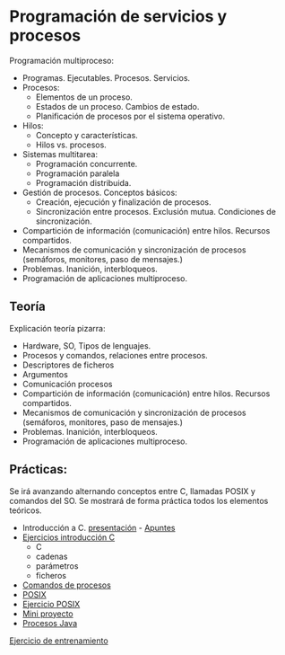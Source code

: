 # Programación de servicios y procesos

Programación multiproceso:
- Programas. Ejecutables. Procesos. Servicios.
- Procesos:
    - Elementos de un proceso.
    - Estados de un proceso. Cambios de estado.
    - Planificación de procesos por el sistema operativo.
- Hilos:
    - Concepto y características.
    - Hilos vs. procesos.
- Sistemas multitarea:
    - Programación concurrente.
    - Programación paralela
    - Programación distribuida.
- Gestión de procesos. Conceptos básicos:
    - Creación, ejecución y finalización de procesos.
    - Sincronización entre procesos. Exclusión mutua. Condiciones de sincronización.
- Compartición de información (comunicación) entre hilos. Recursos compartidos.
- Mecanismos de comunicación y sincronización de procesos (semáforos, monitores, paso de mensajes.)
- Problemas. Inanición, interbloqueos.
- Programación de aplicaciones multiproceso.

## Teoría 

Explicación teoría pizarra:
- Hardware, SO, Tipos de lenguajes.
- Procesos y comandos, relaciones entre procesos.
- Descriptores de ficheros
- Argumentos
- Comunicación procesos
- Compartición de información (comunicación) entre hilos. Recursos compartidos.
- Mecanismos de comunicación y sincronización de procesos (semáforos, monitores, paso de mensajes.)
- Problemas. Inanición, interbloqueos.
- Programación de aplicaciones multiproceso.

## Prácticas:

Se irá avanzando alternando conceptos entre C, llamadas POSIX y comandos del SO. Se mostrará de forma práctica todos los elementos teóricos.

- Introducción a C. [presentación](./First_Program.pdf) - [Apuntes](./PROGRAMACION_EN_LENGUAJE_C.pdf)
- [Ejercicios introducción C](01-ejercicios.md)
    - C
    - cadenas
    - parámetros
    - ficheros
- [Comandos de procesos](02-comandos.md)
- [POSIX](03-llamadas.md)
- [Ejercicio POSIX](04-ejercicios-llamadas.md)
- [Mini proyecto](10-proyecto.md)
- [Procesos Java](https://www.geeksforgeeks.org/java-lang-processbuilder-class-java/)

[Ejercicio de entrenamiento](05-entrenamiento.md)